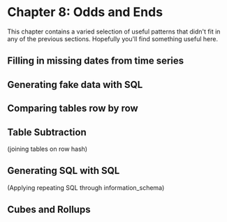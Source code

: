 # Chapter 8: Odds and Ends
This chapter contains a varied selection of useful patterns that didn't fit in any of the previous sections. Hopefully you'll find something useful here.

## Filling in missing dates from time series

## Generating fake data with SQL

## Comparing tables row by row

## Table Subtraction
(joining tables on row hash)
## Generating SQL with SQL
(Applying repeating SQL through information_schema)

## Cubes and Rollups

##
